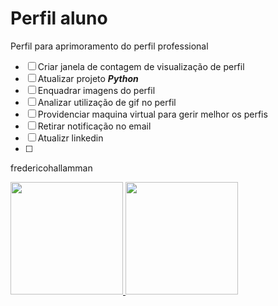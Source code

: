 # Perfil aluno
 Perfil para aprimoramento do perfil professional

- [ ] Criar janela de contagem de visualização de perfil 
- [ ] Atualizar projeto _**Python**_
- [ ] Enquadrar imagens do perfil
- [ ] Analizar utilização de gif no perfil
- [ ] Providenciar maquina virtual para gerir melhor os perfis 
- [ ] Retirar notificação no email 
- [ ] Atualizr linkedin 
- [ ] 
fredericohallamman
<div>
 <a href="https://github.com/fredericohallamman">
<img height="180em" src="https://github-readme-stats.vercel.app/api?username=fredericohallamman&show_icons=true&theme=github_dark&include_all_commits=true&count_private=true"/>
<img height="180em" src="https://github-readme-stats.vercel.app/api/top-langs/?username=fredericohallamman&layout=compact&langs_count=4&theme=github_dark"/>
  
